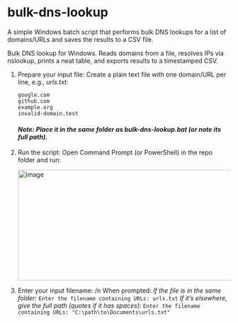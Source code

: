 # bulk-dns-lookup
A simple Windows batch script that performs bulk DNS lookups for a list of domains/URLs and saves the results to a CSV file.

Bulk DNS lookup for Windows. Reads domains from a file, resolves IPs via nslookup, prints a neat table, and exports results to a timestamped CSV.

1. Prepare your input file:
     Create a plain text file with one domain/URL per line, e.g., *urls.txt*:
      ```
      google.com
      github.com
      example.org
      invalid-domain.test
      ```
     #### *Note: Place it in the same folder as bulk-dns-lookup.bat (or note its full path).*

2. Run the script:
      Open Command Prompt (or PowerShell) in the repo folder and run:
   
      <img width="717" height="250" alt="image" src="https://github.com/user-attachments/assets/98280912-6313-4474-940e-97700757152e" />

3. Enter your input filename: /n
      When prompted:
        *If the file is in the same folder:*
             ```
             Enter the filename containing URLs: urls.txt
             ```
        *If it’s elsewhere, give the full path (quotes if it has spaces):*
             ```
             Enter the filename containing URLs: "C:\path\to\Documents\urls.txt"
             ```

